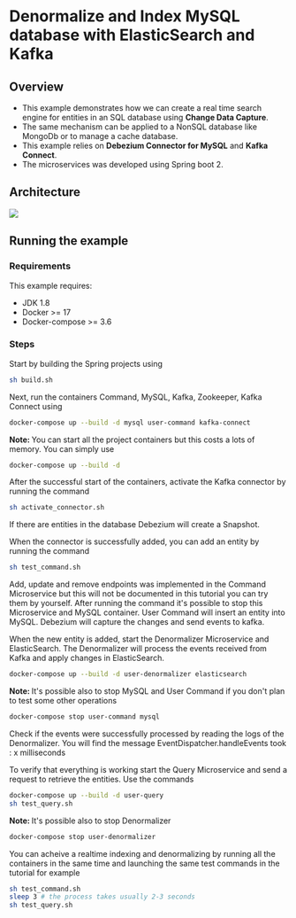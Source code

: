 # Denormalize and Index MySQL database with ElasticSearch and Kafka

## Overview
* This example demonstrates how we can create a real time search engine for entities in an SQL database using <b>Change Data Capture</b>.
* The same mechanism can be applied to a NonSQL database like MongoDb or to manage a cache database.
* This example relies on <b>Debezium Connector for MySQL</b> and <b>Kafka Connect</b>.
* The microservices was developed using Spring boot 2.

## Architecture
<img src="https://image.ibb.co/de2S8T/archi.png" />

## Running the example

### Requirements
This example requires:
* JDK 1.8
* Docker >= 17
* Docker-compose >= 3.6

### Steps
Start by building the Spring projects using
```bash
sh build.sh
``` 

Next, run the containers Command, MySQL, Kafka, Zookeeper, Kafka Connect using 
```bash
docker-compose up --build -d mysql user-command kafka-connect
```

<b>Note: </b> You can start all the project containers but this costs a lots of memory. You can simply use
```bash
docker-compose up --build -d
```

After the successful start of the containers, activate the Kafka connector by running the command
```bash
sh activate_connector.sh
```
If there are entities in the database Debezium will create a Snapshot.

When the connector is successfully added, you can add an entity by running the command
```bash
sh test_command.sh
```
Add, update and remove endpoints was implemented in the Command Microservice but this will not be documented in this tutorial you can try them by yourself. After running the command it's possible to stop this Microservice and MySQL container.
User Command will insert an entity into MySQL. Debezium will capture the changes and send events to kafka.

When the new entity is added, start the Denormalizer Microservice and ElasticSearch.
The Denormalizer will process the events received from Kafka and apply changes in ElasticSearch.
```bash
docker-compose up --build -d user-denormalizer elasticsearch
```

<b>Note: </b> It's possible also to stop MySQL and User Command if you don't plan to test some other operations
```bash
docker-compose stop user-command mysql
```

Check if the events were successfully processed by reading the logs of the Denormalizer. You will find the message
EventDispatcher.handleEvents took : x milliseconds

To verify that everything is working start the Query Microservice and send a request to retrieve the entities.
Use the commands
```bash
docker-compose up --build -d user-query
sh test_query.sh
```
 <b>Note: </b> It's possible also to stop Denormalizer
```bash
docker-compose stop user-denormalizer
``` 

You can acheive a realtime indexing and denormalizing by running all the containers in the same time and launching the same test commands in the tutorial for example
```bash
sh test_command.sh
sleep 3 # the process takes usually 2-3 seconds
sh test_query.sh
```
